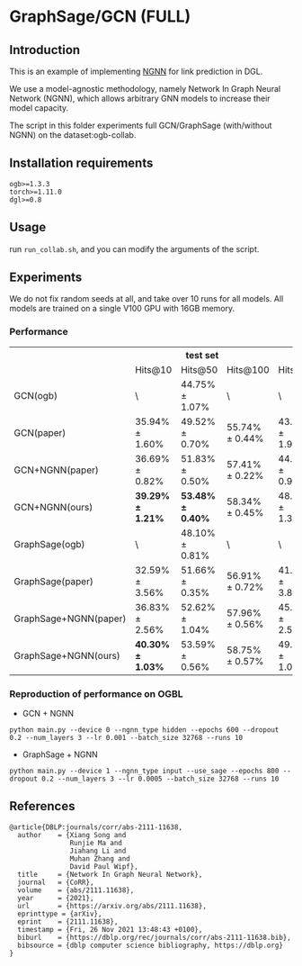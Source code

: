 # GraphSage/GCN (FULL)

## Introduction

This is an example of implementing [NGNN](https://arxiv.org/abs/2111.11638) for link prediction in DGL.

We use a model-agnostic methodology, namely Network In Graph Neural Network (NGNN), which allows arbitrary GNN models to increase their model capacity.

The script in this folder experiments full GCN/GraphSage (with/without NGNN) on the dataset:ogb-collab.

## Installation requirements
```
ogb>=1.3.3
torch>=1.11.0
dgl>=0.8
```

## Usage

run `run_collab.sh`, and you can modify the arguments of the script.

## Experiments

We do not fix random seeds at all, and take over 10 runs for all models. All models are trained on a single V100 GPU with 16GB memory.

### Performance

<table>
   <tr>
      <th></th>
      <th colspan=3 style="text-align: center;">test set</th>
      <th colspan=3 style="text-align: center;">validation set</th>
      <th>#parameters</th>
   </tr>
   <tr>
      <td></td>
      <td>Hits@10</td>
      <td>Hits@50</td>
      <td>Hits@100</td>
      <td>Hits@10</td>
      <td>Hits@50</td>
      <td>Hits@100</td>
      <td></td>
   </tr>
   <tr>
      <td>GCN(ogb)</td>
      <td>\</td>
      <td>44.75% ± 1.07%</td>
      <td>\</td>
      <td>\</td>
      <td>52.63% ± 1.15%</td>
      <td>\</td>
      <td rowspan=2>296,449</td>
   </tr>
   <tr>
      <td>GCN(paper)</td>
      <td>35.94% ± 1.60%</td>
      <td>49.52% ± 0.70%</td>
      <td>55.74% ± 0.44%</td>
      <td>43.64% ± 1.97%</td>
      <td>57.90% ± 0.57%</td>
      <td>63.93% ± 0.33%</td>
   </tr>
   <tr>
      <td>GCN+NGNN(paper)</td>
      <td>36.69% ± 0.82%</td>
      <td>51.83% ± 0.50%</td>
      <td>57.41% ± 0.22%</td>
      <td>44.97% ± 0.97%</td>
      <td>60.84% ± 0.63%</td>
      <td>66.09% ± 0.30%</td>
      <td rowspan=2>428,033</td>
   </tr>
   <tr>
      <td>GCN+NGNN(ours)</td>
      <td><b>39.29% ± 1.21%</b></td>
      <td><b>53.48% ± 0.40%</b></td>
      <td>58.34% ± 0.45%</td>
      <td>48.28% ± 1.39%</td>
      <td>62.73% ± 0.40%</td>
      <td>67.13% ± 0.39%</td>
   </tr>
   <tr>
      <td>GraphSage(ogb)</td>
      <td>\</td>
      <td>48.10% ± 0.81%</td>
      <td>\</td>
      <td>\</td>
      <td>56.88% ± 0.77%</td>
      <td>\</td>
      <td rowspan=2>460,289</td>
   </tr>
   <tr>
      <td>GraphSage(paper)</td>
      <td>32.59% ± 3.56%</td>
      <td>51.66% ± 0.35%</td>
      <td>56.91% ± 0.72%</td>
      <td>41.36% ± 3.88%</td>
      <td>60.52% ± 0.52%</td>
      <td>65.55% ± 0.67%</td>
   </tr>
   <tr>
      <td>GraphSage+NGNN(paper)</td>
      <td>36.83% ± 2.56%</td>
      <td>52.62% ± 1.04%</td>
      <td>57.96% ± 0.56%</td>
      <td>45.62% ± 2.56%</td>
      <td>61.34% ± 1.05%</td>
      <td>66.26% ± 0.44%</td>
      <td rowspan=2>591,873</td>
   </tr>
   <tr>
      <td>GraphSage+NGNN(ours)</td>
      <td><b>40.30% ± 1.03%</b></td>
      <td>53.59% ± 0.56%</td>
      <td>58.75% ± 0.57%</td>
      <td>49.85% ± 1.07%</td>
      <td>62.81% ± 0.46%</td>
      <td>67.33% ± 0.38%</td>
   </tr>
</table>

### Reproduction of performance on OGBL

- GCN + NGNN
```{.bash}
python main.py --device 0 --ngnn_type hidden --epochs 600 --dropout 0.2 --num_layers 3 --lr 0.001 --batch_size 32768 --runs 10
```

- GraphSage + NGNN
```{.bash}
python main.py --device 1 --ngnn_type input --use_sage --epochs 800 --dropout 0.2 --num_layers 3 --lr 0.0005 --batch_size 32768 --runs 10
```

## References

```{.tex}
@article{DBLP:journals/corr/abs-2111-11638,
  author    = {Xiang Song and
               Runjie Ma and
               Jiahang Li and
               Muhan Zhang and
               David Paul Wipf},
  title     = {Network In Graph Neural Network},
  journal   = {CoRR},
  volume    = {abs/2111.11638},
  year      = {2021},
  url       = {https://arxiv.org/abs/2111.11638},
  eprinttype = {arXiv},
  eprint    = {2111.11638},
  timestamp = {Fri, 26 Nov 2021 13:48:43 +0100},
  biburl    = {https://dblp.org/rec/journals/corr/abs-2111-11638.bib},
  bibsource = {dblp computer science bibliography, https://dblp.org}
}
```
